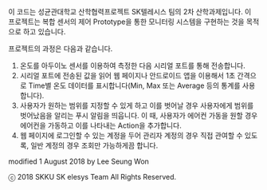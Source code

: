 이 코드는 성균관대학교 산학협력프로젝트 SK텔레시스 팀의 2차 산학과제입니다.
이 프로젝트는 복합 센서의 제어 Prototype을 통한 모니터링 시스템을 구현하는 것을 목적으로 하고 있습니다.

프로젝트의 과정은 다음과 같습니다.

1. 온도를 아두이노 센서를 이용하여 측정한 다음 시리얼 포트를 통해 전송합니다.
2. 시리얼 포트에 전송된 값을 읽어 웹 페이지나 안드로이드 앱을 이용해서 1초 간격으로 Time별 온도 데이터를 표시합니다(Min, Max 또는 Average 등의 통계를 사용합니다).
3. 사용자가 원하는 범위를 지정할 수 있게 하고 이를 벗어날 경우 사용자에게 범위를 벗어났음을 알리는 푸시 알림을 띄웁니다. 이 때, 사용자가 에어컨 가동을 원할 경우 에어컨을 가동하고 이를 나타내는 Action을 추가합니다.
4. 웹 페이지에 로그인할 수 있는 계정을 두어 관리자 계정의 경우 직접 관여할 수 있도록, 일반 계정의 경우 조회만 가능하게끔 합니다.

modified 1 August 2018
by Lee Seung Won

ⓒ 2018 SKKU SK elesys Team All Rights Reserved.
